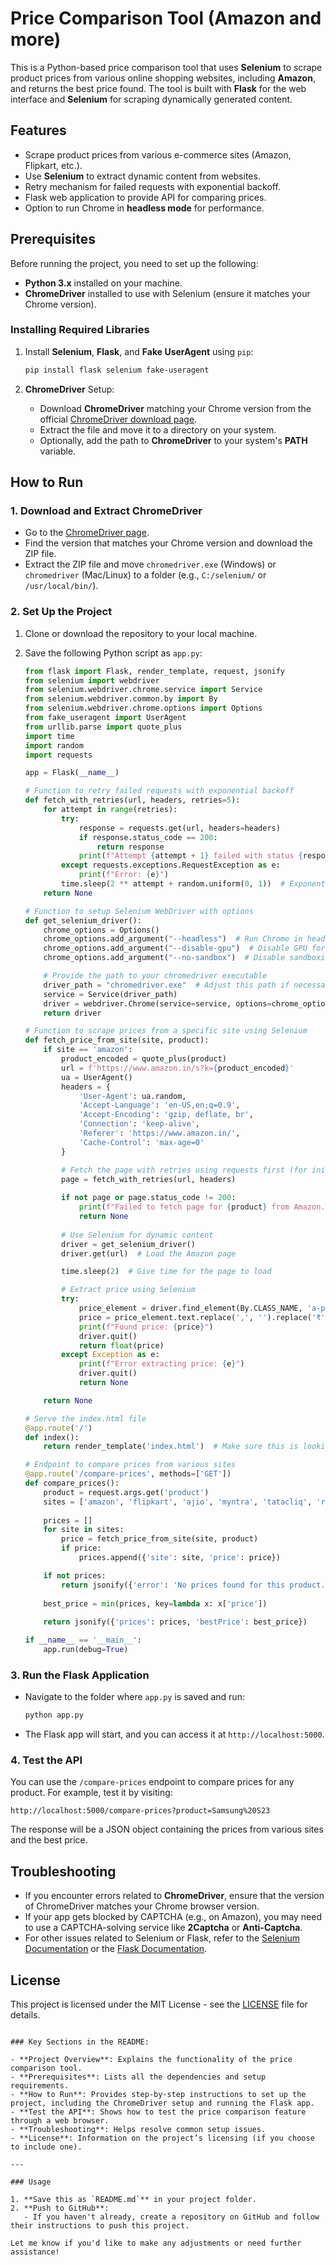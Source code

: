 # Price Comparison Tool (Amazon and more)

This is a Python-based price comparison tool that uses **Selenium** to scrape product prices from various online shopping websites, including **Amazon**, and returns the best price found. The tool is built with **Flask** for the web interface and **Selenium** for scraping dynamically generated content.

## Features

- Scrape product prices from various e-commerce sites (Amazon, Flipkart, etc.).
- Use **Selenium** to extract dynamic content from websites.
- Retry mechanism for failed requests with exponential backoff.
- Flask web application to provide API for comparing prices.
- Option to run Chrome in **headless mode** for performance.

## Prerequisites

Before running the project, you need to set up the following:

- **Python 3.x** installed on your machine.
- **ChromeDriver** installed to use with Selenium (ensure it matches your Chrome version).

### Installing Required Libraries

1. Install **Selenium**, **Flask**, and **Fake UserAgent** using `pip`:

   ```bash
   pip install flask selenium fake-useragent


2. **ChromeDriver** Setup:
   - Download **ChromeDriver** matching your Chrome version from the official [ChromeDriver download page](https://sites.google.com/chromium.org/driver/).
   - Extract the file and move it to a directory on your system.
   - Optionally, add the path to **ChromeDriver** to your system's **PATH** variable.

## How to Run

### 1. Download and Extract ChromeDriver
   - Go to the [ChromeDriver page](https://sites.google.com/chromium.org/driver/).
   - Find the version that matches your Chrome version and download the ZIP file.
   - Extract the ZIP file and move `chromedriver.exe` (Windows) or `chromedriver` (Mac/Linux) to a folder (e.g., `C:/selenium/` or `/usr/local/bin/`).

### 2. Set Up the Project

1. Clone or download the repository to your local machine.
2. Save the following Python script as `app.py`:

   ```python
   from flask import Flask, render_template, request, jsonify
   from selenium import webdriver
   from selenium.webdriver.chrome.service import Service
   from selenium.webdriver.common.by import By
   from selenium.webdriver.chrome.options import Options
   from fake_useragent import UserAgent
   from urllib.parse import quote_plus
   import time
   import random
   import requests

   app = Flask(__name__)

   # Function to retry failed requests with exponential backoff
   def fetch_with_retries(url, headers, retries=5):
       for attempt in range(retries):
           try:
               response = requests.get(url, headers=headers)
               if response.status_code == 200:
                   return response
               print(f"Attempt {attempt + 1} failed with status {response.status_code}. Retrying...")
           except requests.exceptions.RequestException as e:
               print(f"Error: {e}")
           time.sleep(2 ** attempt + random.uniform(0, 1))  # Exponential backoff with random jitter
       return None

   # Function to setup Selenium WebDriver with options
   def get_selenium_driver():
       chrome_options = Options()
       chrome_options.add_argument("--headless")  # Run Chrome in headless mode
       chrome_options.add_argument("--disable-gpu")  # Disable GPU for performance
       chrome_options.add_argument("--no-sandbox")  # Disable sandboxing for compatibility

       # Provide the path to your chromedriver executable
       driver_path = "chromedriver.exe"  # Adjust this path if necessary
       service = Service(driver_path)
       driver = webdriver.Chrome(service=service, options=chrome_options)
       return driver

   # Function to scrape prices from a specific site using Selenium
   def fetch_price_from_site(site, product):
       if site == 'amazon':
           product_encoded = quote_plus(product)
           url = f'https://www.amazon.in/s?k={product_encoded}'
           ua = UserAgent()
           headers = {
               'User-Agent': ua.random,
               'Accept-Language': 'en-US,en;q=0.9',
               'Accept-Encoding': 'gzip, deflate, br',
               'Connection': 'keep-alive',
               'Referer': 'https://www.amazon.in/',
               'Cache-Control': 'max-age=0'
           }

           # Fetch the page with retries using requests first (for initial page load)
           page = fetch_with_retries(url, headers)
           
           if not page or page.status_code != 200:
               print(f"Failed to fetch page for {product} from Amazon. Status Code: {page.status_code if page else 'No Response'}")
               return None
           
           # Use Selenium for dynamic content
           driver = get_selenium_driver()
           driver.get(url)  # Load the Amazon page

           time.sleep(2)  # Give time for the page to load

           # Extract price using Selenium
           try:
               price_element = driver.find_element(By.CLASS_NAME, 'a-price-whole')
               price = price_element.text.replace(',', '').replace('₹', '').strip()
               print(f"Found price: {price}")
               driver.quit()
               return float(price)
           except Exception as e:
               print(f"Error extracting price: {e}")
               driver.quit()
               return None

       return None

   # Serve the index.html file
   @app.route('/')
   def index():
       return render_template('index.html')  # Make sure this is looking inside the 'templates' folder

   # Endpoint to compare prices from various sites
   @app.route('/compare-prices', methods=['GET'])
   def compare_prices():
       product = request.args.get('product')
       sites = ['amazon', 'flipkart', 'ajio', 'myntra', 'tatacliq', 'reliance', 'croma', 'vijay_sales', 'kohinoor']
       
       prices = []
       for site in sites:
           price = fetch_price_from_site(site, product)
           if price:
               prices.append({'site': site, 'price': price})

       if not prices:
           return jsonify({'error': 'No prices found for this product.'})
       
       best_price = min(prices, key=lambda x: x['price'])
       
       return jsonify({'prices': prices, 'bestPrice': best_price})

   if __name__ == '__main__':
       app.run(debug=True)
   ```

### 3. Run the Flask Application

- Navigate to the folder where `app.py` is saved and run:

  ```bash
  python app.py
  ```

- The Flask app will start, and you can access it at `http://localhost:5000`.

### 4. Test the API

You can use the `/compare-prices` endpoint to compare prices for any product. For example, test it by visiting:

```
http://localhost:5000/compare-prices?product=Samsung%20S23
```

The response will be a JSON object containing the prices from various sites and the best price.

## Troubleshooting

- If you encounter errors related to **ChromeDriver**, ensure that the version of ChromeDriver matches your Chrome browser version.
- If your app gets blocked by CAPTCHA (e.g., on Amazon), you may need to use a CAPTCHA-solving service like **2Captcha** or **Anti-Captcha**.
- For other issues related to Selenium or Flask, refer to the [Selenium Documentation](https://www.selenium.dev/documentation/en/) or the [Flask Documentation](https://flask.palletsprojects.com/).

## License

This project is licensed under the MIT License - see the [LICENSE](LICENSE) file for details.
```

### Key Sections in the README:

- **Project Overview**: Explains the functionality of the price comparison tool.
- **Prerequisites**: Lists all the dependencies and setup requirements.
- **How to Run**: Provides step-by-step instructions to set up the project, including the ChromeDriver setup and running the Flask app.
- **Test the API**: Shows how to test the price comparison feature through a web browser.
- **Troubleshooting**: Helps resolve common setup issues.
- **License**: Information on the project’s licensing (if you choose to include one).

---

### Usage

1. **Save this as `README.md`** in your project folder.
2. **Push to GitHub**:
   - If you haven't already, create a repository on GitHub and follow their instructions to push this project.

Let me know if you'd like to make any adjustments or need further assistance!
